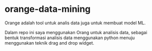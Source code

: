 # orange-data-mining

Orange adalah tool untuk analis data juga untuk membuat model ML.

Dalam repo ini saya menggunakan Orang untuk analisis data, sebagai bentuk transformasi analisis data menggunakan python menuju menggunakan teknik drag and drop widget.
